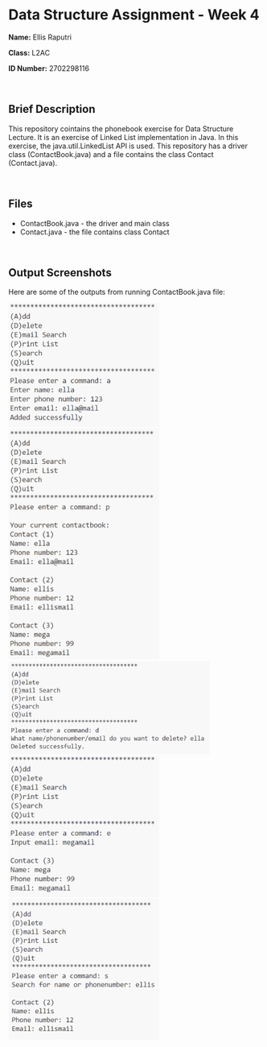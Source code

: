 # Data Structure Assignment - Week 4

**Name:** Ellis Raputri

**Class:** L2AC

**ID Number:** 2702298116

<br>

## Brief Description
This repository cointains the phonebook exercise for Data Structure Lecture. It is an exercise of Linked List implementation in Java. In this exercise, the java.util.LinkedList API is used. This repository has a driver class (ContactBook.java) and a file contains the class Contact (Contact.java). 

<br>

## Files
- ContactBook.java - the driver and main class
- Contact.java - the file contains class Contact

<br>

## Output Screenshots

Here are some of the outputs from running ContactBook.java file:

<img src="img/add.png" alt ="Adding Contact" width = "300">

<img src="img/print.png" alt ="Print Contact" width = "300">

<img src="img/delete.png" alt ="Delete Contact" width = "400">

<img src="img/emailsearch.png" alt ="Email Search" width = "300">

<img src="img/search.png" alt ="Search Contact" width = "300">





 

